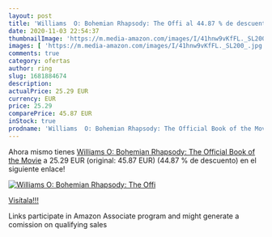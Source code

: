 ```yaml
---
layout: post
title: 'Williams  O: Bohemian Rhapsody: The Offi al 44.87 % de descuento'
date: 2020-11-03 22:54:37
thumbnailImage: 'https://m.media-amazon.com/images/I/41hnw9vKfFL._SL200_.jpg'
images: [ 'https://m.media-amazon.com/images/I/41hnw9vKfFL._SL200_.jpg' ]
comments: true
category: ofertas
author: ring
slug: 1681884674
description:
actualPrice: 25.29 EUR
currency: EUR
price: 25.29
comparePrice: 45.87 EUR
inStock: true
prodname: 'Williams  O: Bohemian Rhapsody: The Official Book of the Movie'
---
```


Ahora mismo tienes [Williams  O: Bohemian Rhapsody: The Official Book of the Movie](https://www.amazon.es/dp/1681884674/?tag=tolees-21) a 25.29 EUR (original: 45.87 EUR) (44.87 %  de descuento) en el siguiente enlace!

[![Williams  O: Bohemian Rhapsody: The Offi](https://m.media-amazon.com/images/I/41hnw9vKfFL._SL200_.jpg)](https://www.amazon.es/dp/1681884674/?tag=tolees-21)

[Visítala!!!](https://www.amazon.es/dp/1681884674/?tag=tolees-21)

Links participate in Amazon Associate program and might generate a comission on qualifying sales
